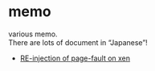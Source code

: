 # memo
various memo.  
There are lots of  document in “Japanese”!  
* [RE-injection of page-fault on xen](hv/re-inject-pf-xen.md)
